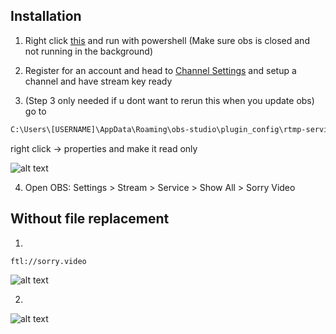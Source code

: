 ## Installation

1) Right click [this](https://www.dropbox.com/s/y06vv7iqahf7w9p/sorry.ps1?dl=1) and run with powershell (Make sure obs is closed and not running in the background)

2) Register for an account and head to [Channel Settings](https://sorry.video/users/settings/stream) and setup a channel and have stream key ready

3) (Step 3 only needed if u dont want to rerun this when you update obs) go to 
 ```cmd
C:\Users\[USERNAME]\AppData\Roaming\obs-studio\plugin_config\rtmp-services 
```
right click -> properties and make it read only 

![alt text](https://i.imgur.com/ri5Fe5X.png)

4) Open OBS: Settings > Stream > Service > Show All > Sorry Video

## Without file replacement
1) 
```cmd
ftl://sorry.video
```
![alt text](https://i.imgur.com/GKvCVnw.png)

2) 
![alt text](https://i.imgur.com/998nIOT.png)
